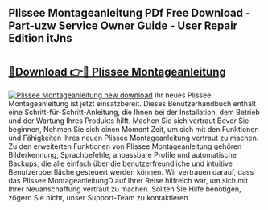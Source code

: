 ## Plissee Montageanleitung PDf Free Download - Part-uzw Service Owner Guide - User Repair Edition itJns

# <h2><a href="http://df88mz.blite.top/?on=Plissee+Montageanleitung">🔗Download 👉🔴 Plissee Montageanleitung</a></h2>

[![Plissee Montageanleitung new download](https://i.imgur.com/lujVjoI.png)](http://df88mz.blite.top/?on=Plissee+Montageanleitung)
Ihr neues Plissee Montageanleitung ist jetzt einsatzbereit. Dieses Benutzerhandbuch enthält eine Schritt-für-Schritt-Anleitung, die Ihnen bei der Installation, dem Betrieb und der Wartung Ihres Produkts hilft. Machen Sie sich vertraut Bevor Sie beginnen, Nehmen Sie sich einen Moment Zeit, um sich mit den Funktionen und Fähigkeiten Ihres neuen Plissee Montageanleitung vertraut zu machen. Zu den erweiterten Funktionen von Plissee Montageanleitung gehören Bilderkennung, Sprachbefehle, anpassbare Profile und automatische Backups, die alle einfach über die benutzerfreundliche und intuitive Benutzeroberfläche gesteuert werden können. Wir vertrauen darauf, dass das Plissee MontageanleitungD auf Ihrer Reise hilfreich war, um sich mit Ihrer Neuanschaffung vertraut zu machen. Sollten Sie Hilfe benötigen, zögern Sie nicht, unser Support-Team zu kontaktieren.
